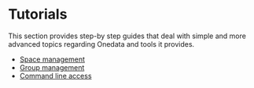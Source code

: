 
# Tutorials
This section provides step-by step guides that deal with simple and more advanced topics regarding Onedata and tools it provides.

* [Space management](screencast_space_management.md)
* [Group management](screencast_group_management.md)
* [Command line access]()

